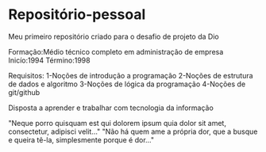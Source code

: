 # Repositório-pessoal
Meu primeiro repositório criado para o desafio de projeto da Dio

Formação:Médio técnico completo em administração de empresa
Inicío:1994
Término:1998

  Requisitos:
  1-Noções de introdução a programação
  2-Noções de estrutura de dados e algoritmo
  3-Noções de lógica da programação
  4-Noções de git/github
  
  Disposta a aprender e trabalhar com tecnologia da informação
  
"Neque porro quisquam est qui dolorem ipsum quia dolor sit amet, consectetur, adipisci velit..."
"Não há quem ame a própria dor, que a busque e queira tê-la, simplesmente porque é dor..."


